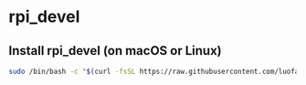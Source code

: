 # rpi_devel

## Install rpi_devel (on macOS or Linux)

```bash
sudo /bin/bash -c "$(curl -fsSL https://raw.githubusercontent.com/luofang34/rpi_devel/HEAD/install.sh)"
```